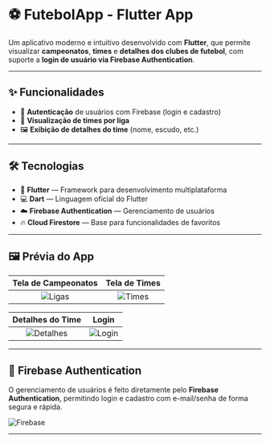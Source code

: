 # ⚽ FutebolApp - Flutter App
 
Um aplicativo moderno e intuitivo desenvolvido com **Flutter**, que permite visualizar **campeonatos**, **times** e **detalhes dos clubes de futebol**, com suporte a **login de usuário via Firebase Authentication**.

---

## ✨ Funcionalidades

- 🔐 **Autenticação** de usuários com Firebase (login e cadastro)
- 🧩 **Visualização de times por liga**
- 🖼️ **Exibição de detalhes do time** (nome, escudo, etc.)

---

## 🛠️ Tecnologias

- 🚀 **Flutter** — Framework para desenvolvimento multiplataforma
- 💻 **Dart** — Linguagem oficial do Flutter
- ☁️ **Firebase Authentication** — Gerenciamento de usuários
- 🔥 **Cloud Firestore** — Base para funcionalidades de favoritos

---

## 🖼️ Prévia do App

| Tela de Campeonatos | Tela de Times |
|:--------------------:|:-------------:|
| ![Ligas](https://github.com/user-attachments/assets/ligas-placeholder.png) | ![Times](https://github.com/user-attachments/assets/times-placeholder.png) |

| Detalhes do Time | Login |
|:----------------:|:-----:|
| ![Detalhes](https://github.com/user-attachments/assets/time-detalhes-placeholder.png) | ![Login](https://github.com/user-attachments/assets/login-placeholder.png) |


---

## 🔐 Firebase Authentication

O gerenciamento de usuários é feito diretamente pelo **Firebase Authentication**, permitindo login e cadastro com e-mail/senha de forma segura e rápida.

![Firebase](https://github.com/user-attachments/assets/firebase-auth-placeholder.png)

---
